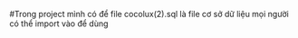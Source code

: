 #Trong project mình có để file cocolux(2).sql là file cơ sở dữ liệu mọi người có thể import vào để dùng
